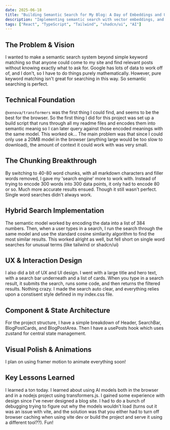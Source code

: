 ```yaml
---
date: 2025-06-18
title: "Building Semantic Search for My Blog: A Day of Embeddings and UX Polish"
description: "Implementing semantic search with vector embeddings, and creating a polished search experience for my personal blog"
tags: ["React", "TypeScript", "Tailwind", "shadcn/ui", "AI"]
---
```


## The Problem & Vision

I wanted to make a semantic search system beyond simple keyword matching so that anyone could come to my site and find
relevant posts without knowing exactly what to ask for. Google has lots of data to work off of, and I don't, so I have to do
things purely mathematically. However, pure keyword matching isn't great for searching in this way. So semantic searching is perfect.

## Technical Foundation

`@xenova/transformers` was the first thing I could find, and seems to be the best for the browser. So the first thing I did for this project
was set up a build script that runs through all my readme files and encodes them into semantic meanig so I can later query against those encoded meanings with the same model. This worked ok...
The main problem was that since I could only use a 20MB model in the browser (anything large would be too slow to download), the amount
of context it could work with was very small.

## The Chunking Breakthrough

By switching to 40-80 word chunks, with all markdown characters and filler words removed, I gave my 'search engine' more to work with. Instead of
trying to encode 300 words into 300 data points, it only had to encode 80 or so. Much more accurate results ensued. Though it still wasn't perfect.
Single word searches didn't always work.

## Hybrid Search Implementation

The semantic model worked by encoding the data into a list of 384 numbers. Then, when a user types in a search, I run the search through the same model and use the standard cosine simliarity algorithm to find the most similar results. This worked alright as well, but fell short on single word searches for unusual terms (like tailwind or shadcn/ui)

## UX & Interaction Design

I also did a bit of UX and UI design. I went with a large title and hero text, with a search bar underneath and a list of cards. When you type in a search result, it submits the search, runs some code, and then returns the filtered results. Nothing crazy. I made the search auto clear, and everything relies upon a constisent style defined in my index.css file.

## Component & State Architecture

For the project structure, I have a simple breakdown of Header, SearchBar, BlogPostCards, and BlogPostArea. Then I have a usePosts hook which
uses zustand for central state management.

## Visual Polish & Animations

I plan on using framer motion to animate everything soon!

## Key Lessons Learned

I learned a ton today. I learned about using AI models both in the browser and in a nodejs project using transformers.js. I gained some
experience with design since I've never designed a blog site. I had to do a bunch of debugging trying to figure out why the models wouldn't load
(turns out it was an issue with vite, and the solution was that you either had to turn off browser caching when using vite dev or build the project and serve it using a different tool??). Fun!

